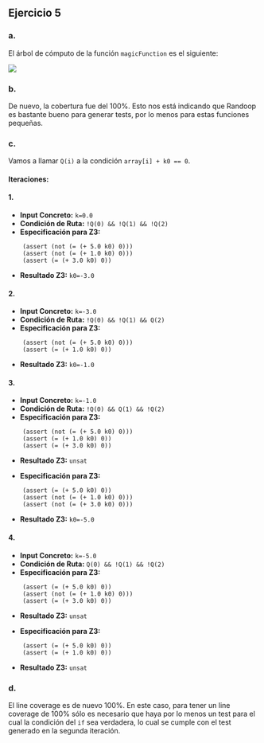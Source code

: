 ## Ejercicio 5
### a.
El árbol de cómputo de la función `magicFunction` es el siguiente:

![](informe/diagrama-ej5.png)


### b.
De nuevo, la cobertura fue del 100%. Esto nos está indicando que Randoop es bastante bueno para generar tests, por lo menos para estas funciones pequeñas.

### c.
Vamos a llamar `Q(i)` a la condición `array[i] + k0 == 0`.

#### Iteraciones:

#### 1.
- **Input Concreto:** `k=0.0`
- **Condición de Ruta:** `!Q(0) && !Q(1) && !Q(2)`
- **Especificación para Z3:**
```
    (assert (not (= (+ 5.0 k0) 0)))
    (assert (not (= (+ 1.0 k0) 0)))
    (assert (= (+ 3.0 k0) 0))
```
- **Resultado Z3:** `k0=-3.0`

#### 2.
- **Input Concreto:** `k=-3.0`
- **Condición de Ruta:** `!Q(0) && !Q(1) && Q(2)`
- **Especificación para Z3:**
```
    (assert (not (= (+ 5.0 k0) 0)))
    (assert (= (+ 1.0 k0) 0))
```
- **Resultado Z3:** `k0=-1.0`

#### 3.
- **Input Concreto:** `k=-1.0`
- **Condición de Ruta:** `!Q(0) && Q(1) && !Q(2)`
- **Especificación para Z3:**
```
    (assert (not (= (+ 5.0 k0) 0)))
    (assert (= (+ 1.0 k0) 0))
    (assert (= (+ 3.0 k0) 0))
```
- **Resultado Z3:** `unsat`

- **Especificación para Z3:**
```
    (assert (= (+ 5.0 k0) 0))
    (assert (not (= (+ 1.0 k0) 0)))
    (assert (not (= (+ 3.0 k0) 0)))
```
- **Resultado Z3:** `k0=-5.0`

#### 4.
- **Input Concreto:** `k=-5.0`
- **Condición de Ruta:** `Q(0) && !Q(1) && !Q(2)`
- **Especificación para Z3:**
```
    (assert (= (+ 5.0 k0) 0))
    (assert (not (= (+ 1.0 k0) 0)))
    (assert (= (+ 3.0 k0) 0))
```
- **Resultado Z3:** `unsat`

- **Especificación para Z3:**
```
    (assert (= (+ 5.0 k0) 0))
    (assert (= (+ 1.0 k0) 0))
```
- **Resultado Z3:** `unsat`


### d.
El line coverage es de nuevo 100%. En este caso, para tener un line coverage de 100% sólo es necesario que haya por lo menos un test para el cual la condición del `if` sea verdadera, lo cual se cumple con el test generado en la segunda iteración.
